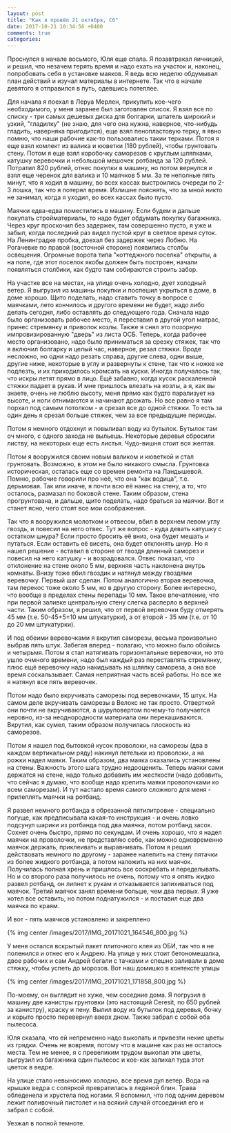 ```yaml
---
layout: post
title: "Как я провёл 21 октября, Сб"
date: 2017-10-21 10:34:56 +0400
comments: true
categories: 
---
```

Проснулся в начале восьмого, Юля еще спала. Я позавтракал яичницей, и решил, что незачем терять время и надо ехать на участок и, наконец, попробовать себя в установке маяков. Я ведь всю неделю обдумывал план действий и изучал материалы в интернете. Так что в начале девятого я отправился в путь, одевшись потеплее. 

Для начала я поехал в Леруа Мерлен, прикупить кое-чего необходимого, у меня заранее был заготовлен список. Я взял все по списку - три самых дешевых диска для болгарки, шпатель широкий и узкий, "гладилку" (не знаю, для чего она нужна, наверное, что-нибудь гладить, наверняка пригодится), еще взял пенопластовую терку, я явно помню, что наши рабочие как-то пользовались такии терками. Потоя я еще взял комлект из валика и кюветки (180 рублей), чтобы грунтовать стену. Потом я еще взял коробочку саморезов с круглым шляпками, катушку веревочки и небольшой мешочек ротбанда за 120 рублей. Потратил 820 рублей, отнес покупки в машину, но потом вернулся и взял еще черенок для валика и 10 маячков 5 мм. За те неполные пять минут, что я ходил в машину, во всех кассах выстроились очереди по 2-3 лошка, так что я потерял время. Излишне пояснять, что за мной никто не занимал, когда я уходил, во всех кассах было пусто.

Маячки едва-едва поместились в машину. Если будем и дальше покупать стройматериалы, то надо будет обдумать покупку багажника. Через круг проскочил без задержек, там совершенно пусто, я уже и забыл, когда последний раз видел пустой круг в светлое время суток. На Ленинградке пробка, доехал без задержек через Лобню. На Рогачевке по правой (восточной стороне) появились столбы освещения. Огромные ворота типа "коттеджного поселка" открыты, а на поле, где этот поселок якобы должен быть построен, начали появляться столбики, как будто там собираются строить забор.

На участке все на местах, на улице очень холодно, дует холодный ветер. Я выгрузил из машины покупки и поспешил укрыться в доме, в доме хорошо. Щито поделать, надо ставить точку в вопросе с маячками, лето кончилось и другого времени не будет, надо либо делать сегодня, либо оставлять до следующего года. Сначала надо было организовать рабочее место, я переставил в другой угол матрас, принес стремянку и приволок козлы. Также я снял это позорную импровизированную "дверь" из листа ОСБ. Теперь, когда рабочее место организовано, надо было приниматься за срезку стяжек, так что я включил болгарку и целый час, наверное, резал стяжки. Вроде несложно, но одни надо резать справа, другие слева, одни выше, другие ниже, некоторые в углу и развернуты к стене, так что к ножке не подлезть, и их приходилось кромсать на куски. Иногда получалось так, что искры летят прямо в лицо. Ещё забавно, когда кусок раскаленной стяжки падает в рукав. И мне пришлось влезать на козлы, а я, как вы знаете, очень не люблю высоту, меня прямо как будто парализует на высоте, и ноги отнимаются и начинают дрожать. Но все равно я там порхал под самым потолком - и срезал все до одной стяжки. То есть за один день я срезал больше стяжек, чем за все предыдущие периоды.

Потом я немного отдохнул и повыливал воду из бутылок. Бутылок там оч много, с одного захода не выльешь. Некоторые деревья сбросили листву, на некоторых еще есть листья. Чудо-вишня стоит вся желтая.

Потом я вооружился своим новым валиком и кюветкой и стал грунтовать. Возможно, в этом не было никакого смысла. Грунтовка историческая, осталась еще со времен ремонта на Ландышевой. Помню, рабочие говорили про неё, что она "как водица", т.е. дерьмовая. Так или иначе, я почти всю её нанес на стену, а то, что осталось, размазал по боковой стене. Таким образом, стена прогрунтована, и дальше, щито поделать, надо браться за маячки. Вот и станет ясно, чего стоят все мои соображения.

Так что я вооружился молотком и отвесом, вбил в верхнем левом углу гвоздь, и повесил на него отвес. Тут же вопрос - куда девать катушку с остатком шнура? Если просто бросить её вниз, она будет мешать и путаться. Если оставить её висеть, она будет отклонять шнур. Но я нашел решение - вставил в стороне от гвоздя длинный саморез и повесил на него катушку - и возрадовался. Отвес показал, что отклонение на стене около 5 мм, верхняя часть наклонена внутрь комнаты. Внизу тоже вбил гвоздик и натянул между гвоздями веревочку. Первый шаг сделан. Потом аналогично вторая веревочка, там перекос тоже около 5 мм, но в другую сторону. Более интересно, что вообще в пределах стены перепады 10 мм. Такое впечатление, что при первой заливке центральную стену слегка расперло в верхней части. Таким образом, я решил, что от первой веревочки буду отмерять 45 мм (т.е. 50-45+5=10 мм штукатурки), а от второй - 35 мм (т.е. от 10 до 20 мм штукатурки).

И под обеими веревочками я вкрутил саморезы, весьма произвольно выбрав пять штук. Забегая вперед - полагаю, что можно было обойись и четырьмя. Потом я стал натягивать горизонтальные веревочки, но это ушло очмного времени, надо был каждый раз переставлять стремянку, плюс ещё веревочку надо накидывать на шляпку самореза, а она все время соскальзывает. Самая неприятная часть всей работы. Но все же я натянул все пять веревочек.

Потом надо было вкручивать саморезы под веревочками, 15 штук. На самом деле вкручивать саморезы в Велокс не так просто. Отверткой они почти не вкручиваются, а шуруповертом почему-то получается неровно, из-за неоднородности материала они перекашиваются. Вкрутил, как сумел, таким образом получилась плоскость из саморезов.

Потом я нашел под бытовкой кусок проволоки, на саморезы (два в каждом вертикальном ряду) накинул петельки из проволоки, а на рожки надел маяки. Таким образом, два маяка оказались установлены на стены. Важность этого шага трудно недооценить. Теперь маяки сами держатся на стене, надо только добавить им жесткости (надо добавить, что сейчас я думаю, что вообще надо крепить маяки проволочками ко всем саморезам). И тут настало время самого сложного для меня - прилеплять маячки на ротбанд.

Я развел немного ротбанда в обрезанной пятилитровке - специально погуще, как предписывала какая-то инструкция - и очень ловко подсунул шарики из ротбанда под два маячка, потом ротбанд засох. Сохнет очень быстро, прямо по секундам. И очень хорошо, что я надел маячки на проволочки, не представляю себе, как можно одновременно маячок держать, приклеивать и выравнивать. Потом я решил действовать немного по другому - заранее налепить на стену пятачки из более жидкого ротбанда, а потом наложить на них маячок. Получилась полная хрень и пришлось все соскребать и переделывать. Но и со второго раза получилось не очень, потому что я опять жидко развел ротбанд, он липнет к рукам и отказывается запихиваться под маячок. Третий маячок занял времени больше, чем два первых. Я уже хотел все оставить, но потом поднатужился - и поставил еще два маячка по краям.

И вот - пять маячков установлено и закреплено

{% img center /images/2017/IMG_20171021_164546_800.jpg %}

У меня остался вскрытый пакет плиточного клея из ОБИ, так что я не поленился и отнес его к Андрею.  На улице у них стоит бетономешалка, двое рабочих и сам Андрей бегали с тачками и спешно заливали в доме стяжку, чтобы успеть до морозов. Вот наш домишко в контексте улицы

{% img center /images/2017/IMG_20171021_171858_800.jpg %}

По-моему, он выглядит не хуже, чем соседние дома. Я погрузил в машину две канистры грунтовки (это настоящий Ceresit, по 650 рублей за канистру), краску и пену. Вылил воду из бутылок под деревья, бочку и корыто просто перевернул вверх дном. Также забрал с собой оба пылесоса.

Юля сказала, что ей непременно надо выкопать и привезти некие цветы из грядки. Очень не вовремя, потому что в машине как раз не осталось места. Тем не менее, я с превеликим трудом выкопал эти цветы, выгрузил из багажника один пылесос и кое-как  запихал туда этот цветок в ведре.

На улице стало невыносимо холодно, все время дул ветер. Вода на крышке ведра с соляркой превратилась в ледяной блин. Трава обледенела и хрустела под ногами. Я вспомнил, что под одним деревом лежит поливочный пистолет и на всякий случай отсоединил его и забрал с собой. 

Уезжал в полной темноте.
